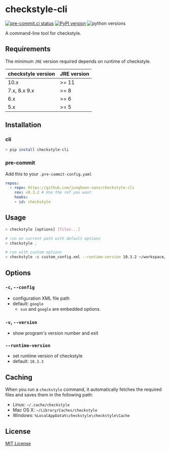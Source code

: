 checkstyle-cli
===

[![pre-commit.ci status](https://results.pre-commit.ci/badge/github/junghoon-vans/checkstyle-cli/develop.svg)](https://results.pre-commit.ci/latest/github/junghoon-vans/checkstyle-cli/develop)
[![PyPI version](https://img.shields.io/pypi/v/checkstyle-cli?style=flat-square)](https://pypi.org/project/checkstyle-cli/)
![python versions](https://img.shields.io/pypi/pyversions/checkstyle-cli?style=flat-square)

A command-line tool for checkstyle.

Requirements
---

The minimum `JRE` version required depends on runtime of checkstyle.

| checkstyle version | JRE version |
| ------------------ | ----------- |
| 10.x               | >= 11       |
| 7.x, 8.x 9.x       | >= 8        |
| 6.x                | >= 6        |
| 5.x                | >= 5        |

Installation
---

### cli

```bash
> pip install checkstyle-cli
```

### pre-commit

Add this to your `.pre-commit-config.yaml`

```yaml
repos:
  - repo: https://github.com/junghoon-vans/checkstyle-cli
    rev: v0.3.2 # Use the ref you want
    hooks:
    - id: checkstyle
```

Usage
---

```bash
> checkstyle [options] [files...]

# run on current path with default options
> checkstyle .

# run with custom options
> checkstyle -c custom_config.xml --runtime-version 10.3.2 ~/workspace/demo
```

Options
---

### `-c`, `--config`

- configuration XML file path
- default: `google`
  - `sun` and `google` are embedded options.

### `-v`, `--version`

- show program's version number and exit

### `--runtime-version`

- set runtime version of checkstyle
- default: `10.3.3`

Caching
---

When you run a `checkstyle` command, it automatically fetches the required files and saves them in the following path:

- Linux: `~/.cache/checkstyle`
- Mac OS X: `~/Library/Caches/checkstyle`
- Windows: `%LocalAppData%\checkstyle\checkstyle\Cache`

License
---

[MIT License](https://github.com/junghoon-vans/checkstyle-cli/blob/main/LICENSE)